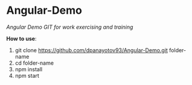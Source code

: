 # Angular-Demo
*Angular Demo GIT for work exercising and training*

**How to use**:

 1. git clone https://github.com/dpanayotov93/Angular-Demo.git folder-name
 2. cd folder-name
 3. npm install
 4. npm start